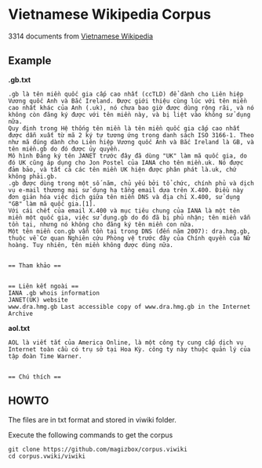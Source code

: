 # Vietnamese Wikipedia Corpus

3314 documents from [Vietnamese Wikipedia](https://vi.wikipedia.org/wiki/Wikipedia_ti%E1%BA%BFng_Vi%E1%BB%87t)

## Example

**.gb.txt**

```
.gb là tên miền quốc gia cấp cao nhất (ccTLD) để dành cho Liên hiệp Vương quốc Anh và Bắc Ireland. Được giới thiệu cùng lúc với tên miền cao nhất khác của Anh (.uk), nó chưa bao giờ được dùng rộng rãi, và nó không còn đăng ký được với tên miền này, và bị liệt vào không sử dụng nữa.
Quy định trong Hệ thống tên miền là tên miền quốc gia cấp cao nhất được dẫn xuất từ mã 2 ký tự tương ứng trong danh sách ISO 3166-1. Theo như mã đúng dành cho Liên hiệp Vương quốc Anh và Bắc Ireland là GB, và tên miền.gb do đó được ủy quyền.
Mô hình Đăng ký tên JANET trước đây đã dùng "UK" làm mã quốc gia, do đó UK cũng áp dụng cho Jon Postel của IANA cho tên miền.uk. Nó được đảm bảo, và tất cả các tên miền UK hiện được phân phát là.uk, chứ không phải.gb.
.gb được dùng trong một số năm, chủ yếu bởi tổ chức, chính phủ và dịch vụ e-mail thương mại sử dụng hạ tầng email dựa trên X.400. Điều này đơn giản hóa việc dịch giữa tên miền DNS và địa chỉ X.400, sử dụng "GB" làm mã quốc gia.[1].
Với cái chết của email X.400 và mục tiêu chung của IANA là một tên miền một quốc gia, việc sử dụng.gb do đó đã bị phủ nhận; tên miền vẫn tồn tại, nhưng nó không cho đăng ký tên miền con nữa.
Một tên miền con.gb vẫn tồn tại trong DNS (đến năm 2007): dra.hmg.gb, thuộc về Cơ quan Nghiên cứu Phòng vệ trước đây của Chính quyền của Nữ hoàng. Tuy nhiên, tên miền không được dùng nữa.


== Tham khảo ==


== Liên kết ngoài ==
IANA .gb whois information
JANET(UK) website
www.dra.hmg.gb Last accessible copy of www.dra.hmg.gb in the Internet Archive
```

**aol.txt**

```
AOL là viết tắt của America Online, là một công ty cung cấp dịch vụ Internet toàn cầu có trụ sở tại Hoa Kỳ. công ty này thuộc quản lý của tập đoàn Time Warner.


== Chú thích ==
```

## HOWTO

The files are in txt format and stored in viwiki folder.

Execute the following commands to get the corpus

```
git clone https://github.com/magizbox/corpus.viwiki
cd corpus.vwiki/viwiki
```